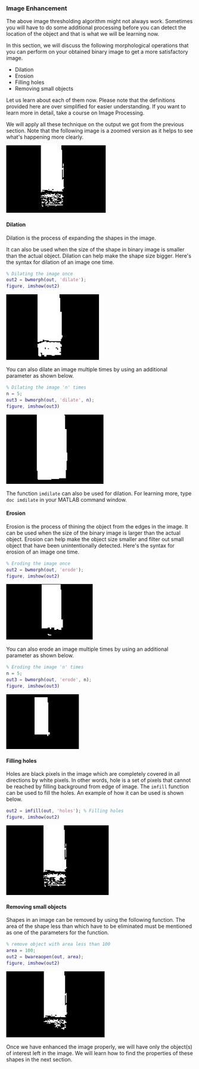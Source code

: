 ### Image Enhancement

The above image thresholding algorithm might not always work. Sometimes you will have to do some additional processing before you can detect the location of the object and that is what we will be learning now.

In this section, we will discuss the following morphological operations that you can perform on your obtained binary image to get a more satisfactory image.
* Dilation
* Erosion
* Filling holes
* Removing small objects

Let us learn about each of them now. Please note that the definitions provided here are over simplified for easier understanding. If you want to learn more in detail, take a course on Image Processing.

We will apply all these technique on the output we got from the previous section. Note that the following image is a zoomed version as it helps to see what's happening more clearly.

![rotate MATLAB](/Images/img-out-zoom.png)

#### Dilation

Dilation is the process of expanding the shapes in the image. 

It can also be used when the size of the shape in binary image is smaller than the actual object. Dilation can help make the shape size bigger. Here's the syntax for dilation of an image one time. 

```MATLAB
% Dilating the image once
out2 = bwmorph(out, 'dilate'); 
figure, imshow(out2)
```

![rotate MATLAB](/Images/img-dilate1.png)

You can also dilate an image multiple times by using an additional parameter as shown below.

```MATLAB
% Dilating the image 'n' times
n = 5;
out3 = bwmorph(out, 'dilate', n);
figure, imshow(out3)
```

![rotate MATLAB](/Images/img-dilate2.png)

The function `imdilate` can also be used for dilation. For learning more, type `doc imdilate` in your MATLAB command window.

#### Erosion

Erosion is the process of thining the object from the edges in the image. It can be used when the size of the binary image is larger than the actual object. Erosion can help make the object size smaller and filter out small object that have been unintentionally detected. Here's the syntax for erosion of an image one time.

```MATLAB
% Eroding the image once
out2 = bwmorph(out, 'erode'); 
figure, imshow(out2)
```

![rotate MATLAB](/Images/img-erode1.png)

You can also erode an image multiple times by using an additional parameter as shown below.

```MATLAB
% Eroding the image 'n' times
n = 5;
out3 = bwmorph(out, 'erode', n);
figure, imshow(out3)
```

![rotate MATLAB](/Images/img-erode2.png)

#### Filling holes

Holes are black pixels in the image which are completely covered in all directions by white pixels. In other words, hole is a set of pixels that cannot be reached by filling background from edge of image. The `imfill` function can be used to fill the holes. An example of how it can be used is shown below.

```MATLAB
out2 = imfill(out, 'holes'); % Filling holes
figure, imshow(out2)
```

![rotate MATLAB](/Images/img-fill.png)

#### Removing small objects

Shapes in an image can be removed by using the following function. The area of the shape less than which have to be eliminated must be mentioned as one of the parameters for the function.

```MATLAB
% remove object with area less than 100
area = 100;
out2 = bwareaopen(out, area); 
figure, imshow(out2)
```

![rotate MATLAB](/Images/img-remove.png)

Once we have enhanced the image properly, we will have only the object(s) of interest left in the image. We will learn how to find the properties of these shapes in the next section.